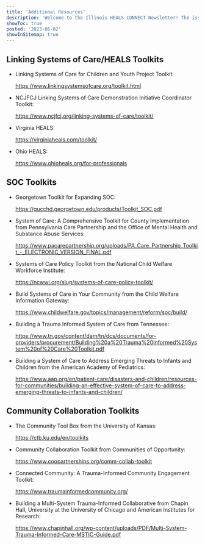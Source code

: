 ```yaml
---
title: 'Additional Resources'
description: 'Welcome to the Illinois HEALS CONNECT Newsletter! The issue features an overview of the Illinois HEALS program, an innovative approach to service delivery, and a program demonstration project update.'
showToc: true
posted: '2023-06-02'
showInSitemap: true
---
```


## Linking Systems of Care/HEALS Toolkits

- Linking Systems of Care for Children and Youth Project Toolkit:

  https://www.linkingsystemsofcare.org/toolkit.html

- NCJFCJ Linking Systems of Care Demonstration Initiative Coordinator Toolkit:

  https://www.ncjfcj.org/linking-systems-of-care/toolkit/

- Virginia HEALS:

  https://virginiaheals.com/toolkit/

- Ohio HEALS:

  https://www.ohioheals.org/for-professionals

## SOC Toolkits

- Georgetown Toolkit for Expanding SOC:

  https://gucchd.georgetown.edu/products/Toolkit_SOC.pdf

- System of Care: A Comprehensive Toolkit for County Implementation from Pennsylvania Care Partnership and the Office of Mental Health and Substance Abuse Services:

  https://www.pacarepartnership.org/uploads/PA_Care_Partnership_Toolkit_-_ELECTRONIC_VERSION_FINAL.pdf

- Systems of Care Policy Toolkit from the National Child Welfare Workforce Institute:

  https://ncwwi.org/slug/systems-of-care-policy-toolkit/

- Build Systems of Care in Your Community from the Child Welfare Information Gateway:

  https://www.childwelfare.gov/topics/management/reform/soc/build/

- Building a Trauma Informed System of Care from Tennessee:

  https://www.tn.gov/content/dam/tn/dcs/documents/for-providers/procurement/Building%20a%20Trauma%20Informed%20System%20of%20Care%20Toolkit.pdf

- Building a System of Care to Address Emerging Threats to Infants and Children from the American Academy of Pediatrics:

  https://www.aap.org/en/patient-care/disasters-and-children/resources-for-communities/building-an-effective-system-of-care-to-address-emerging-threats-to-infants-and-children/

## Community Collaboration Toolkits

- The Community Tool Box from the University of Kansas:

  https://ctb.ku.edu/en/toolkits

- Community Collaboration Toolkit from Communities of Opportunity:

  https://www.coopartnerships.org/comm-collab-toolkit

- Connected Community: A Trauma-Informed Community Engagement Toolkit:

  https://www.traumainformedcommunity.org/

- Building a Multi-System Trauma-Informed Collaborative from Chapin Hall, University at the University of Chicago and American Institutes for Research:

  https://www.chapinhall.org/wp-content/uploads/PDF/Multi-System-Trauma-Informed-Care-MSTIC-Guide.pdf
